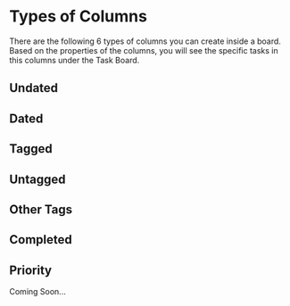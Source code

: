 # Types of Columns

There are the following 6 types of columns you can create inside a board. Based on the properties of the columns, you will see the specific tasks in this columns under the Task Board.

## Undated

## Dated

## Tagged

## Untagged

## Other Tags

## Completed

## Priority

Coming Soon...
